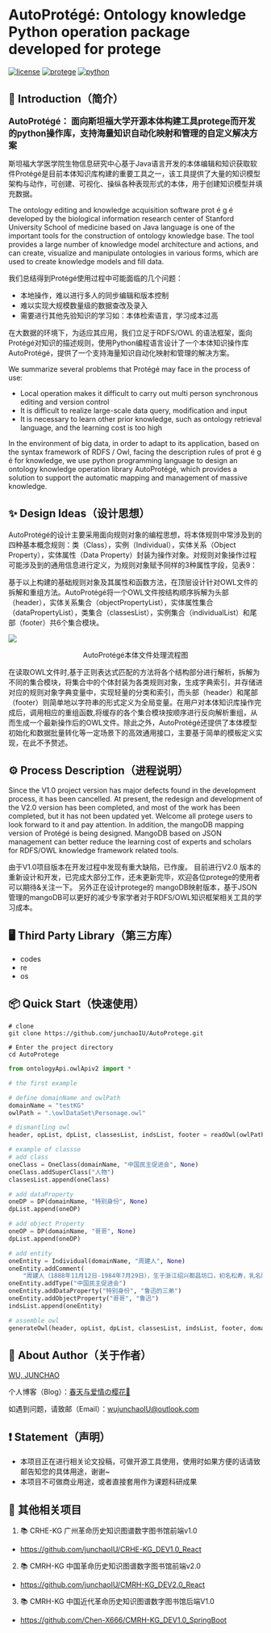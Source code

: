 # AutoProtégé: Ontology knowledge Python operation package developed for protege

[![license](https://img.shields.io/badge/license-MPL2.0-blue)](https://github.com/junchaoIU/protegeAuto_tool/blob/main/LICENSE)
[![protege](https://img.shields.io/badge/protege-5.5.0-yellowgreen)](https://github.com/protegeproject/protege)
[![python](https://img.shields.io/badge/Python-3.7.6-orange)](https://github.com/TheAlgorithms/Python)


## 🌈 Introduction（简介）
**<big>AutoProtégé： 面向斯坦福大学开源本体构建工具protege而开发的python操作库，支持海量知识自动化映射和管理的自定义解决方案</big>**

斯坦福大学医学院生物信息研究中心基于Java语言开发的本体编辑和知识获取软件Protégé是目前本体知识库构建的重要工具之一，该工具提供了大量的知识模型架构与动作，可创建、可视化、操纵各种表现形式的本体，用于创建知识模型并填充数据。

The ontology editing and knowledge acquisition software prot é g é developed by the biological information research center of Stanford University School of medicine based on Java language is one of the important tools for the construction of ontology knowledge base. The tool provides a large number of knowledge model architecture and actions, and can create, visualize and manipulate ontologies in various forms, which are used to create knowledge models and fill data.

我们总结得到Protégé使用过程中可能面临的几个问题：
- 本地操作，难以进行多人的同步编辑和版本控制
- 难以实现大规模数量级的数据查改及录入
- 需要进行其他先验知识的学习如：本体检索语言，学习成本过高

在大数据的环境下，为适应其应用，我们立足于RDFS/OWL 的语法框架，面向Protégé对知识的描述规则，使用Python编程语言设计了一个本体知识操作库AutoProtégé，提供了一个支持海量知识自动化映射和管理的解决方案。

We summarize several problems that Protégé may face in the process of use:
- Local operation makes it difficult to carry out multi person synchronous editing and version control
- It is difficult to realize large-scale data query, modification and input
- It is necessary to learn other prior knowledge, such as ontology retrieval language, and the learning cost is too high

In the environment of big data, in order to adapt to its application, based on the syntax framework of RDFS / Owl, facing the description rules of prot é g é for knowledge, we use python programming language to design an ontology knowledge operation library AutoProtégé, which provides a solution to support the automatic mapping and management of massive knowledge.

## ✨ Design Ideas（设计思想）
AutoProtégé的设计主要采用面向规则对象的编程思想，将本体规则中常涉及到的四种基本概念规则：类（Class），实例（Individual），实体关系（Object Property），实体属性（Data Property）封装为操作对象。对规则对象操作过程可能涉及到的通用信息进行定义，为规则对象赋予同样的3种属性字段，见表9：

基于以上构建的基础规则对象及其属性和函数方法，在顶层设计针对OWL文件的拆解和重组方法。AutoProtégé将一个OWL文件按结构顺序拆解为头部（header），实体关系集合（objectPropertyList），实体属性集合（dataPropertyList），类集合（classesList），实例集合（individualList）和尾部（footer）共6个集合模块。

![](https://www.wujunchao.top/wp-content/uploads/2022/03/AutoProtege.jpg)
<center>AutoProtégé本体文件处理流程图</center>

在读取OWL文件时,基于正则表达式匹配的方法将各个结构部分进行解析，拆解为不同的集合模块，将集合中的个体封装为各类规则对象，生成字典索引，并存储进对应的规则对象字典变量中，实现轻量的分类和索引，而头部（header）和尾部（footer）则简单地以字符串的形式定义为全局变量。在用户对本体知识库操作完成后，调用相应的重组函数,将缓存的各个集合模块按顺序进行反向解析重组，从而生成一个最新操作后的OWL文件。除此之外，AutoProtégé还提供了本体模型初始化和数据批量转化等一定场景下的高效通用接口，主要基于简单的模板定义实现，在此不予赘述。


## ⚙ Process Description（进程说明）
Since the V1.0 project version has major defects found in the development process, it has been cancelled.
At present, the redesign and development of the V2.0 version has been completed, and most of the work has been completed, but it has not been updated yet. Welcome all protege users to look forward to it and pay attention.
In addition, the mangoDB mapping version of Protégé is being designed. MangoDB based on JSON management can better reduce the learning cost of experts and scholars for RDFS/OWL knowledge framework related tools.

由于V1.0项目版本在开发过程中发现有重大缺陷，已作废。
目前进行V2.0 版本的重新设计和开发，已完成大部分工作，还未更新完毕，欢迎各位protege的使用者可以期待&关注一下。
另外正在设计protege的 mangoDB映射版本，基于JSON管理的mangoDB可以更好的减少专家学者对于RDFS/OWL知识框架相关工具的学习成本。


## 🖥 Third Party Library（第三方库）
- codes
- re
- os

## 📦 Quick Start（快速使用）
```shell
# clone
git clone https://github.com/junchaoIU/AutoProtege.git

# Enter the project directory
cd AutoProtege
```

```python
from ontologyApi.owlApiv2 import *

# the first example

# define domainName and owlPath
domainName = "testKG"
owlPath = ".\owlDataSet\Personage.owl"

# dismantling owl
header, opList, dpList, classesList, indsList, footer = readOwl(owlPath, domainName)

# example of classse
# add class
oneClass = OneClass(domainName, "中国民主促进会", None)
oneClass.addSuperClass("人物")
classesList.append(oneClass)

# add dataProperty
oneDP = DP(domainName, "特别身份", None)
dpList.append(oneDP)

# add object Property
oneOP = DP(domainName, "哥哥", None)
dpList.append(oneDP)

# add entity
oneEntity = Individual(domainName, "周建人", None)
oneEntity.addComment(
    "周建人（1888年11月12日-1984年7月29日），生于浙江绍兴都昌坊口，初名松寿，乳名阿松，后改名建人，字乔峰，浙江绍兴人。笔名克士、高山、李正、孙鲠等，鲁迅三弟。（即《风筝》中的小弟。）")
oneEntity.addType("中国民主促进会")
oneEntity.addDataProperty("特别身份", "鲁迅的三弟")
oneEntity.addObjectProperty("哥哥", "鲁迅")
indsList.append(oneEntity)

# assemble owl
generateOwl(header, opList, dpList, classesList, indsList, footer, domainName)
```

## 🌸 About Author（关于作者）
[WU, JUNCHAO](https://github.com/junchaoIU)

个人博客（Blog）：[春天与爱情の樱花🌸](https://www.wujunchao.top)

如遇到问题，请致邮（Email）：wujunchaoIU@outlook.com

## ❗ Statement（声明）
- 本项目正在进行相关论文投稿，可做开源工具使用，使用时如果方便的话请致邮告知您的具体用途，谢谢~
- 本项目不可做商业用途，或者直接套用作为课题科研成果

## 🍉 其他相关项目
1. 📚 CRHE-KG 广州革命历史知识图谱数字图书馆前端v1.0
- https://github.com/junchaoIU/CRHE-KG_DEV1.0_React
2. 📚 CMRH-KG 中国革命历史知识图谱数字图书馆前端v2.0
- https://github.com/junchaoIU/CMRH-KG_DEV2.0_React
3. 📚 CMRH-KG 中国近代革命历史知识图谱数字图书馆后端V1.0
- https://github.com/Chen-X666/CMRH-KG_DEV1.0_SpringBoot
